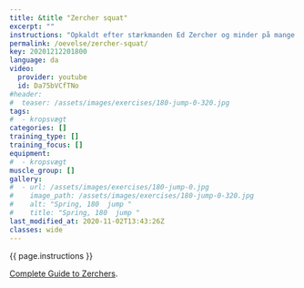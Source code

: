 ```yaml
---
title: &title "Zercher squat"
excerpt: ""
instructions: "Opkaldt efter stærkmanden Ed Zercher og minder på mange måder om frontsquat. Øvelsen udføres med en stang, som ved almindelig squat, men stangen placeres ved Zercher i albueleddet. Dette gøres ved at have overarmene ned langs siden og underarmene bøjet op i en vinkel på lidt under 90 grader i forhold til overarmen. Hænderne samles på midten og kan med fordel gribe om hinanden for en mere stabil position. Under selve squattet er det vigtig at knæene arbejder udad for at de ikke kommer i vejen for armene og at stangen holdes tæt ind til kroppen. Ligesom ved frontsquat er det vigtigt at holde ryggen ret og forsøge at stå så oprejst som muligt. Fordelene ved øvelsen bliver på mange måder de samme som ved frontsquat: mere aktivering af quadriceps (forlårene) og større krav til at kontrollere ryggens position."
permalink: /oevelse/zercher-squat/
key: 20201212201800
language: da
video:
  provider: youtube
  id: Da75bVCfTNo
#header:
#  teaser: /assets/images/exercises/180-jump-0-320.jpg
tags:
#  - kropsvægt
categories: []
training_type: [] 
training_focus: []
equipment:
#  - kropsvægt
muscle_group: []
gallery:
#  - url: /assets/images/exercises/180-jump-0.jpg
#    image_path: /assets/images/exercises/180-jump-0-320.jpg
#    alt: "Spring, 180  jump "
#    title: "Spring, 180  jump "
last_modified_at: 2020-11-02T13:43:26Z
classes: wide
---
```


{{ page.instructions }}

[Complete Guide to Zerchers](https://www.t-nation.com/training/complete-guide-to-zerchers).
